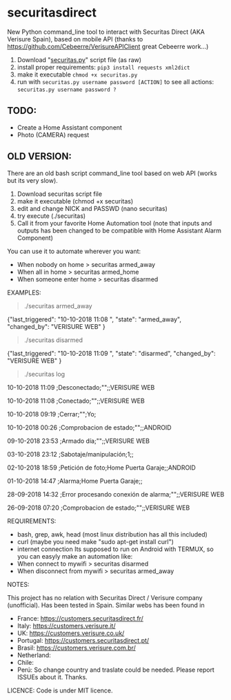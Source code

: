 # securitasdirect
New Python command_line tool to interact with Securitas Direct (AKA Verisure Spain), based on mobile API (thanks to https://github.com/Cebeerre/VerisureAPIClient great Cebeerre work...)

1. Download "[securitas.py](https://github.com/segalion/securitasdirect/raw/master/securitas.py)" script file (as raw)
2. install proper requirements:
`pip3 install requests xml2dict`
3. make it executable 
`chmod +x securitas.py`
4. run with 
`securitas.py username password [ACTION]`
to see all actions:
`securitas.py username password ?` 


## TODO:
- Create a Home Assistant component
- Photo (CAMERA) request












## OLD VERSION:
There are an old bash script command_line tool based on web API (works but its very slow).

1. Download securitas script file
2. make it executable (chmod +x securitas)
3. edit and change NICK and PASSWD (nano securitas)
4. try execute (./securitas)
5. Call it from your favorite Home Automation tool (note that inputs and outputs has been changed to be compatible with Home Assistant Alarm Component)

You can use it to automate wherever you want:
- When nobody on home > securitas armed_away 
- When all in home > securitas armed_home
- When someone enter home > securitas disarmed

EXAMPLES:

>./securitas armed_away

{"last_triggered": "10-10-2018 11:08 ", "state": "armed_away", "changed_by": "VERISURE WEB" }

>./securitas disarmed

{"last_triggered": "10-10-2018 11:09 ", "state": "disarmed", "changed_by": "VERISURE WEB" }

>./securitas log

10-10-2018 11:09 ;Desconectado;"";;VERISURE WEB

10-10-2018 11:08 ;Conectado;"";;VERISURE WEB

10-10-2018 09:19 ;Cerrar;"";Yo;

10-10-2018 00:26 ;Comprobacion de estado;"";;ANDROID

09-10-2018 23:53 ;Armado día;"";;VERISURE WEB

03-10-2018 23:12 ;Sabotaje/manipulación;1;;

02-10-2018 18:59 ;Petición de foto;Home Puerta Garaje;;ANDROID

01-10-2018 14:47 ;Alarma;Home Puerta Garaje;;

28-09-2018 14:32 ;Error procesando conexión de alarma;"";;VERISURE WEB

26-09-2018 07:20 ;Comprobacion de estado;"";;VERISURE WEB


REQUIREMENTS:
- bash, grep, awk, head (most linux distribution has all this included)
- curl (maybe you need make "sudo apt-get install curl")
- internet connection
Its supposed to run on Android with TERMUX, so you can easyly make an automation like:
- When connect to mywifi > securitas disarmed
- When disconnect from mywifi > securitas armed_away

NOTES:

This project has no relation with Securitas Direct / Verisure company (unofficial).
Has been tested in Spain. Similar webs has been found in 
- France: https://customers.securitasdirect.fr/
- Italy: https://customers.verisure.it/
- UK: https://customers.verisure.co.uk/
- Portugal: https://customers.securitasdirect.pt/
- Brasil: https://customers.verisure.com.br/
- Netherland:
- Chile:
- Perú:
So change country and traslate could be needed. Please report ISSUEs about it. Thanks.


LICENCE:
Code is under MIT licence.
